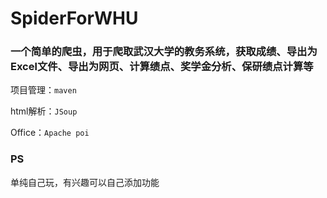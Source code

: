 # SpiderForWHU

### 一个简单的爬虫，用于爬取武汉大学的教务系统，获取成绩、导出为Excel文件、导出为网页、计算绩点、奖学金分析、保研绩点计算等

项目管理：`maven`

html解析：`JSoup`

Office：`Apache poi`

### PS

单纯自己玩，有兴趣可以自己添加功能
